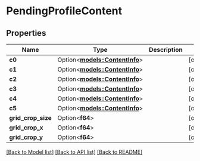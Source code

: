# PendingProfileContent

## Properties

Name | Type | Description | Notes
------------ | ------------- | ------------- | -------------
**c0** | Option<[**models::ContentInfo**](ContentInfo.md)> |  | [optional]
**c1** | Option<[**models::ContentInfo**](ContentInfo.md)> |  | [optional]
**c2** | Option<[**models::ContentInfo**](ContentInfo.md)> |  | [optional]
**c3** | Option<[**models::ContentInfo**](ContentInfo.md)> |  | [optional]
**c4** | Option<[**models::ContentInfo**](ContentInfo.md)> |  | [optional]
**c5** | Option<[**models::ContentInfo**](ContentInfo.md)> |  | [optional]
**grid_crop_size** | Option<**f64**> |  | [optional]
**grid_crop_x** | Option<**f64**> |  | [optional]
**grid_crop_y** | Option<**f64**> |  | [optional]

[[Back to Model list]](../README.md#documentation-for-models) [[Back to API list]](../README.md#documentation-for-api-endpoints) [[Back to README]](../README.md)


